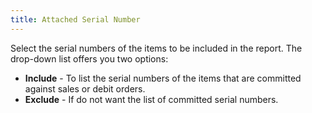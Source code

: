 ```yaml
---
title: Attached Serial Number
---
```



Select the serial numbers of the items to be included in the report.  The drop-down list offers you two options:

- **Include**  - To list the serial numbers of the items that are committed against sales  or debit orders.
- **Exclude**  - If do not want the list of committed serial numbers.

